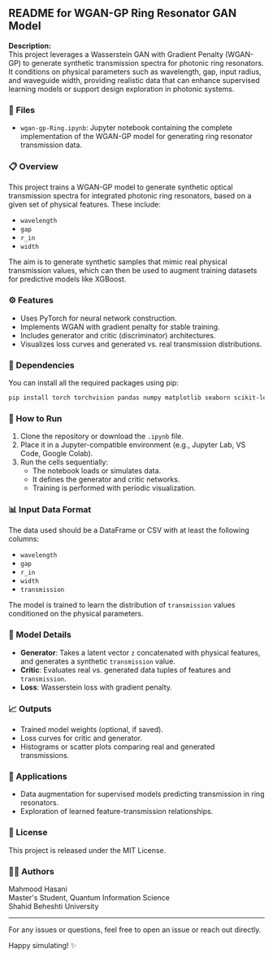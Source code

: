 ## README for WGAN-GP Ring Resonator GAN Model

**Description:**  
This project leverages a Wasserstein GAN with Gradient Penalty (WGAN-GP) to generate synthetic transmission spectra for photonic ring resonators. It conditions on physical parameters such as wavelength, gap, input radius, and waveguide width, providing realistic data that can enhance supervised learning models or support design exploration in photonic systems.

### 📁 Files
- `wgan-gp-Ring.ipynb`: Jupyter notebook containing the complete implementation of the WGAN-GP model for generating ring resonator transmission data.

### 📋 Overview
This project trains a WGAN-GP model to generate synthetic optical transmission spectra for integrated photonic ring resonators, based on a given set of physical features. These include:

- `wavelength`
- `gap`
- `r_in`
- `width`

The aim is to generate synthetic samples that mimic real physical transmission values, which can then be used to augment training datasets for predictive models like XGBoost.

### ⚙️ Features
- Uses PyTorch for neural network construction.
- Implements WGAN with gradient penalty for stable training.
- Includes generator and critic (discriminator) architectures.
- Visualizes loss curves and generated vs. real transmission distributions.

### 🧪 Dependencies
You can install all the required packages using pip:
```bash
pip install torch torchvision pandas numpy matplotlib seaborn scikit-learn
```

### 🚀 How to Run
1. Clone the repository or download the `.ipynb` file.
2. Place it in a Jupyter-compatible environment (e.g., Jupyter Lab, VS Code, Google Colab).
3. Run the cells sequentially:
   - The notebook loads or simulates data.
   - It defines the generator and critic networks.
   - Training is performed with periodic visualization.

### 📊 Input Data Format
The data used should be a DataFrame or CSV with at least the following columns:
- `wavelength`
- `gap`
- `r_in`
- `width`
- `transmission`

The model is trained to learn the distribution of `transmission` values conditioned on the physical parameters.

### 🧠 Model Details
- **Generator**: Takes a latent vector `z` concatenated with physical features, and generates a synthetic `transmission` value.
- **Critic**: Evaluates real vs. generated data tuples of features and `transmission`.
- **Loss**: Wasserstein loss with gradient penalty.

### 📈 Outputs
- Trained model weights (optional, if saved).
- Loss curves for critic and generator.
- Histograms or scatter plots comparing real and generated transmissions.

### 📌 Applications
- Data augmentation for supervised models predicting transmission in ring resonators.
- Exploration of learned feature-transmission relationships.

### 🧾 License
This project is released under the MIT License.

### 👨‍💻 Authors
Mahmood Hasani  
Master's Student, Quantum Information Science  
Shahid Beheshti University

---
For any issues or questions, feel free to open an issue or reach out directly.

Happy simulating! ✨

